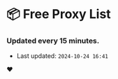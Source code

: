 # :package: Free Proxy List
### Updated every 15 minutes.

- Last updated: `2024-10-24 16:41`

:heart:
